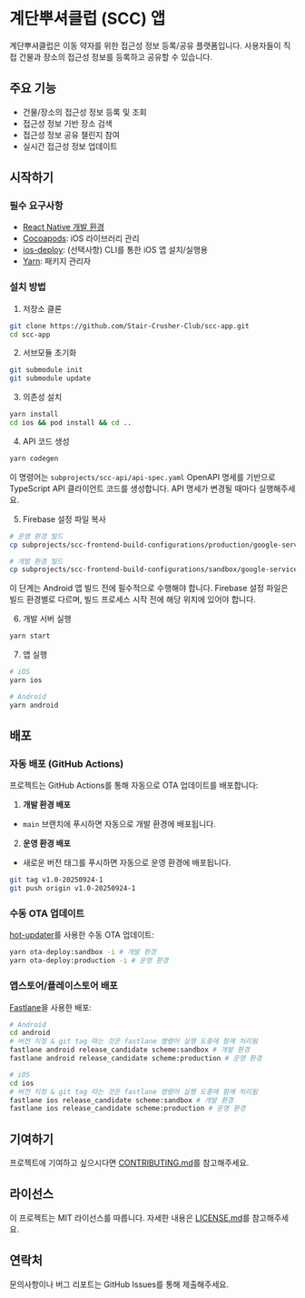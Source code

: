 # 계단뿌셔클럽 (SCC) 앱

계단뿌셔클럽은 이동 약자를 위한 접근성 정보 등록/공유 플랫폼입니다. 사용자들이 직접 건물과 장소의 접근성 정보를 등록하고 공유할 수 있습니다.

## 주요 기능

- 건물/장소의 접근성 정보 등록 및 조회
- 접근성 정보 기반 장소 검색
- 접근성 정보 공유 챌린지 참여
- 실시간 접근성 정보 업데이트

## 시작하기

### 필수 요구사항

- [React Native 개발 환경](https://reactnative.dev/docs/environment-setup#installing-dependencies)
- [Cocoapods](https://cocoapods.org/): iOS 라이브러리 관리
- [ios-deploy](https://github.com/ios-control/ios-deploy): (선택사항) CLI를 통한 iOS 앱 설치/실행용
- [Yarn](https://yarnpkg.com/): 패키지 관리자

### 설치 방법

1. 저장소 클론
```sh
git clone https://github.com/Stair-Crusher-Club/scc-app.git
cd scc-app
```

2. 서브모듈 초기화
```sh
git submodule init
git submodule update
```

3. 의존성 설치
```sh
yarn install
cd ios && pod install && cd ..
```

4. API 코드 생성
```sh
yarn codegen
```
이 명령어는 `subprojects/scc-api/api-spec.yaml` OpenAPI 명세를 기반으로 TypeScript API 클라이언트 코드를 생성합니다. API 명세가 변경될 때마다 실행해주세요.

5. Firebase 설정 파일 복사
```sh
# 운영 환경 빌드
cp subprojects/scc-frontend-build-configurations/production/google-services.json android/app/src/production/

# 개발 환경 빌드
cp subprojects/scc-frontend-build-configurations/sandbox/google-services.json android/app/src/sandbox/
```
이 단계는 Android 앱 빌드 전에 필수적으로 수행해야 합니다. Firebase 설정 파일은 빌드 환경별로 다르며, 빌드 프로세스 시작 전에 해당 위치에 있어야 합니다.

6. 개발 서버 실행
```sh
yarn start
```

7. 앱 실행
```sh
# iOS
yarn ios

# Android
yarn android
```

## 배포

### 자동 배포 (GitHub Actions)

프로젝트는 GitHub Actions를 통해 자동으로 OTA 업데이트를 배포합니다:

1. **개발 환경 배포**
- `main` 브랜치에 푸시하면 자동으로 개발 환경에 배포됩니다.

2. **운영 환경 배포**
- 새로운 버전 태그를 푸시하면 자동으로 운영 환경에 배포됩니다.
```sh
git tag v1.0-20250924-1
git push origin v1.0-20250924-1
```

### 수동 OTA 업데이트

[hot-updater](https://github.com/invertase/hot-updater)를 사용한 수동 OTA 업데이트:

```sh
yarn ota-deploy:sandbox -i # 개발 환경
yarn ota-deploy:production -i # 운영 환경
```

### 앱스토어/플레이스토어 배포

[Fastlane](https://fastlane.tools/)을 사용한 배포:

```sh
# Android
cd android
# 버전 지정 & git tag 따는 것은 fastlane 명령어 실행 도중에 함께 처리됨
fastlane android release_candidate scheme:sandbox # 개발 환경
fastlane android release_candidate scheme:production # 운영 환경

# iOS
cd ios
# 버전 지정 & git tag 따는 것은 fastlane 명령어 실행 도중에 함께 처리됨
fastlane ios release_candidate scheme:sandbox # 개발 환경
fastlane ios release_candidate scheme:production # 운영 환경
```

## 기여하기

프로젝트에 기여하고 싶으시다면 [CONTRIBUTING.md](CONTRIBUTING.md)를 참고해주세요.

## 라이선스

이 프로젝트는 MIT 라이선스를 따릅니다. 자세한 내용은 [LICENSE.md](LICENSE.md)를 참고해주세요.

## 연락처

문의사항이나 버그 리포트는 GitHub Issues를 통해 제출해주세요.
